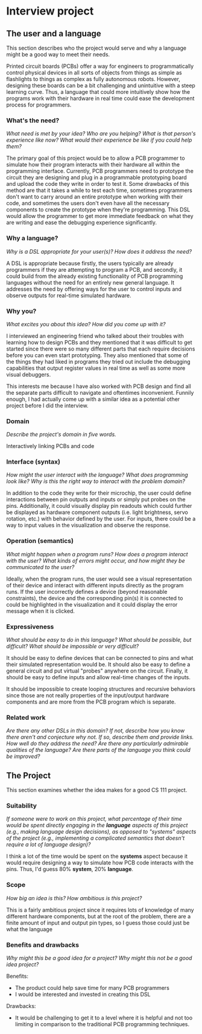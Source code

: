 # Interview project

## The user and a language

This section describes who the project would serve and why a language might be a
good way to meet their needs.

Printed circuit boards (PCBs) offer a way for engineers to programmatically
control physical devices in all sorts of objects from things as simple as
flashlights to things as complex as fully autonomous robots.
However, designing these boards can be a bit challenging and unintuitive with a
steep learning curve.
Thus, a language that could more intuitively show how the programs work with
their hardware in real time could ease the development process for programmers.

### What's the need?

_What need is met by your idea? Who are you helping? What is that person's
experience like now? What would their experience be like if you could help
them?_

The primary goal of this project would be to allow a PCB programmer to simulate
how their program interacts with their hardware all within the programming
interface.
Currently, PCB programmers need to prototype the circuit they are designing and
plug in a programmable prototyping board and upload the code they write in order
to test it.
Some drawbacks of this method are that it takes a while to test each time,
sometimes programmers don't want to carry around an entire prototype when
working with their code, and sometimes the users don't even have all the
necessary components to create the prototype when they're programming.
This DSL would allow the programmer to get more immediate feedback on what they
are writing and ease the debugging experience significantly.

### Why a language?

_Why is a DSL appropriate for your user(s)? How does it address the need?_

A DSL is appropriate because firstly, the users typically are already
programmers if they are attempting to program a PCB, and secondly, it could
build from the already existing functionality of PCB programming languages
without the need for an entirely new general language.
It addresses the need by offering ways for the user to control inputs and
observe outputs for real-time simulated hardware.

### Why you?

_What excites you about this idea? How did you come up with it?_

I interviewed an engineering friend who talked about their troubles with
learning how to design PCBs and they mentioned that it was difficult to get
started since there were so many different parts that each require decisions
before you can even start prototyping.
They also mentioned that some of the things they had liked in programs they
tried out include the debugging capabilities that output register values in real
time as well as some more visual debuggers.

This interests me because I have also worked with PCB design and find all the
separate parts difficult to navigate and oftentimes inconvenient.
Funnily enough, I had actually come up with a similar idea as a potential other
project before I did the interview.

### Domain

_Describe the project's domain in five words._

Interactively linking PCBs and code

### Interface (syntax)

_How might the user interact with the language? What does programming look
like? Why is this the right way to interact with the problem domain?_

In addition to the code they write for their microchip, the user could define
interactions between pin outputs and inputs or simply put probes on the pins.
Additionally, it could visually display pin readouts which could further be
displayed as hardware component outputs (i.e. light brightness, servo rotation,
etc.) with behavior defined by the user.
For inputs, there could be a way to input values in the visualization and
observe the response.

### Operation (semantics)

_What might happen when a program runs? How does a program interact with the
user? What kinds of errors might occur, and how might they be communicated to
the user?_

Ideally, when the program runs, the user would see a visual representation of
their device and interact with different inputs directly as the program runs.
If the user incorrectly defines a device (beyond reasonable constraints), the
device and the corresponding pin(s) it is connected to could be highlighted in
the visualization and it could display the error message when it is clicked.

### Expressiveness

_What should be easy to do in this language? What should be possible, but
difficult? What should be impossible or very difficult?_

It should be easy to define devices that can be connected to pins and what their
simulated representation would be.
It should also be easy to define a general circuit and put virtual "probes"
anywhere on the circuit.
Finally, it should be easy to define inputs and allow real-time changes of the
inputs.

It should be impossible to create looping structures and recursive behaviors
since those are not really properties of the input/output hardware components
and are more from the PCB program which is separate.

### Related work

_Are there any other DSLs in this domain? If not, describe how you know there
aren't and conjecture why not. If so, describe them and provide links. How well
do they address the need? Are there any particularly admirable qualities of the
language? Are there parts of the language you think could be improved?_



## The Project

This section examines whether the idea makes for a good CS 111 project.

### Suitability

_If someone were to work on this project, what percentage of their time would be
spent directly engaging in the **language** aspects of this project (e.g.,
making language design decisions), as opposed to "systems" aspects of the
project (e.g., implementing a complicated semantics that doesn't require a lot
of language design)?_

I think a lot of the time would be spent on the **systems** aspect because it would
require designing a way to simulate how PCB code interacts with the pins.
Thus, I'd guess 80% **system**, 20% **language**.

### Scope

_How big an idea is this? How ambitious is this project?_

This is a fairly ambitious project since it requires lots of knowledge of many
different hardware components, but at the root of the problem, there are a
finite amount of input and output pin types, so I guess those could just be what
the language

### Benefits and drawbacks

_Why might this be a good idea for a project? Why might this not be a good idea
project?_

Benefits:
* The product could help save time for many PCB programmers
* I would be interested and invested in creating this DSL

Drawbacks:
* It would be challenging to get it to a level where it is helpful and not too
limiting in comparison to the traditional PCB programming techniques.
